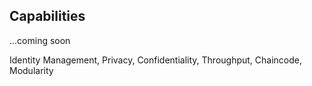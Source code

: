 ## Capabilities

...coming soon

Identity Management, Privacy, Confidentiality, Throughput, Chaincode, Modularity
